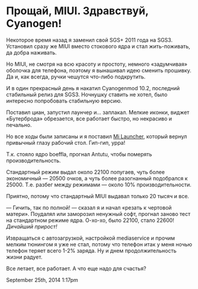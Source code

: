 # Прощай, MIUI. Здравствуй, Cyanogen!

Некоторое время назад я заменил свой SGS+ 2011 года на SGS3. Установил
сразу же MIUI вместо стокового ядра и стал жить-поживать, да добра
наживать.

Но MIUI, не смотря на всю красоту и простоту, немного «задумчивая»
оболочка для телефона, поэтому я вынашивал идею сменить прошивку. Да и,
как всегда, ручки чешутся что-либо подкрутить.

И в один прекрасный день я накатил Cyanogenmod 10.2, последний
стабильный релиз для SGS3. Ночнушку ставить не хотел, было интересно
попробовать стабильную версию.

Поставил циан, запустил лаунчер и… заплакал. Мелкие иконки, виджет
«Бутерброда» обрезается, все работает быстро, но некрасиво и печально.

Но все ходы были записаны и я поставил [Mi
Launcher](http://4pda.ru/forum/index.php?showtopic=334520), который
вернул привычный глазу рабочий стол. Гип-гип, урра!

Т.к. стояло ядро boeffla, прогнал Antutu, чтобы померять
производительность.

Стандартный режим выдал около 22100 попугаев, чуть более экономичный —
20500 очков, а чуть более разогнанный подобрался к 25000. Т.е. разбег
между режимами — около 10% производительности.

Приятно, потому что стандартный MIUI выдавал только 20 тысяч и все.

— Гичить, так по полной! — сказал я и начал «резать к чертовой матери».
Поудалял или заморозил ненужный софт, прогнал заново тест на стандартном
режиме ядра. О-хо-хо, было 22100, стало 22600! *Дичайший прирост!*

Извращаться с автозагрузкой, настройкой mediaservice и прочим мелким
тюнингом я уже не стал, потому что телефон итак у меня ночью телефон
теряет всего 1-2% заряда. Ну и днем продолжительность жизни радует.

Все летает, все работает. А что еще надо для счастья?

<span id="timestamp"> September 25th, 2014 1:17pm </span>
